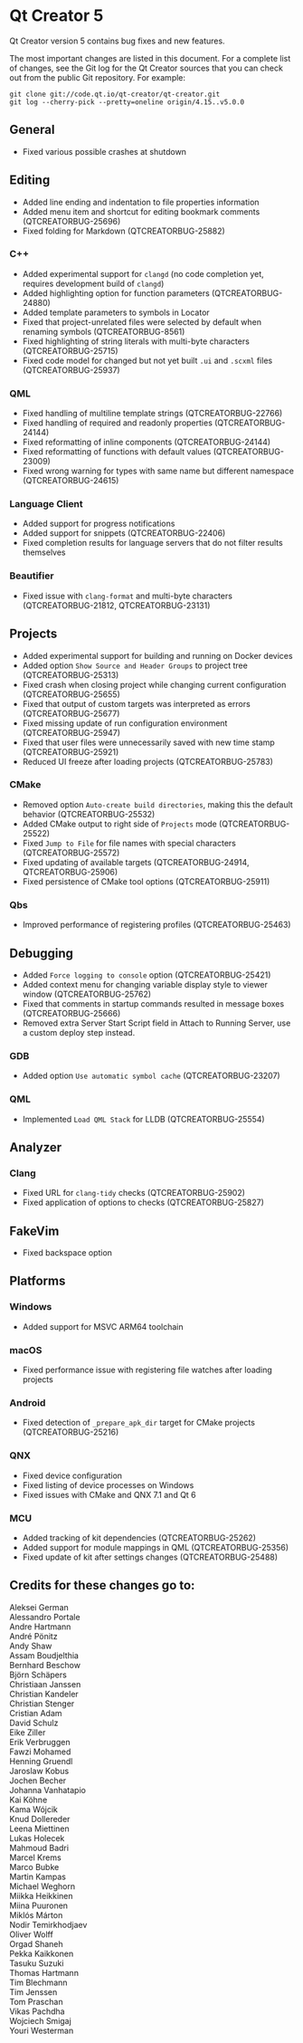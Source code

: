 Qt Creator 5
===============

Qt Creator version 5 contains bug fixes and new features.

The most important changes are listed in this document. For a complete list of
changes, see the Git log for the Qt Creator sources that you can check out from
the public Git repository. For example:

    git clone git://code.qt.io/qt-creator/qt-creator.git
    git log --cherry-pick --pretty=oneline origin/4.15..v5.0.0

General
-------

* Fixed various possible crashes at shutdown

Editing
-------

* Added line ending and indentation to file properties information
* Added menu item and shortcut for editing bookmark comments
  (QTCREATORBUG-25696)
* Fixed folding for Markdown (QTCREATORBUG-25882)

### C++

* Added experimental support for `clangd` (no code completion yet, requires
  development build of `clangd`)
* Added highlighting option for function parameters (QTCREATORBUG-24880)
* Added template parameters to symbols in Locator
* Fixed that project-unrelated files were selected by default when renaming
  symbols (QTCREATORBUG-8561)
* Fixed highlighting of string literals with multi-byte characters
  (QTCREATORBUG-25715)
* Fixed code model for changed but not yet built `.ui` and `.scxml` files
  (QTCREATORBUG-25937)

### QML

* Fixed handling of multiline template strings (QTCREATORBUG-22766)
* Fixed handling of required and readonly properties (QTCREATORBUG-24144)
* Fixed reformatting of inline components (QTCREATORBUG-24144)
* Fixed reformatting of functions with default values (QTCREATORBUG-23009)
* Fixed wrong warning for types with same name but different namespace
  (QTCREATORBUG-24615)

### Language Client

* Added support for progress notifications
* Added support for snippets (QTCREATORBUG-22406)
* Fixed completion results for language servers that do not filter results
  themselves

### Beautifier

* Fixed issue with `clang-format` and multi-byte characters (QTCREATORBUG-21812,
  QTCREATORBUG-23131)

Projects
--------

* Added experimental support for building and running on Docker devices
* Added option `Show Source and Header Groups` to project tree
  (QTCREATORBUG-25313)
* Fixed crash when closing project while changing current configuration
  (QTCREATORBUG-25655)
* Fixed that output of custom targets was interpreted as errors
  (QTCREATORBUG-25677)
* Fixed missing update of run configuration environment (QTCREATORBUG-25947)
* Fixed that user files were unnecessarily saved with new time stamp
  (QTCREATORBUG-25921)
* Reduced UI freeze after loading projects (QTCREATORBUG-25783)

### CMake

* Removed option `Auto-create build directories`, making this the default
  behavior (QTCREATORBUG-25532)
* Added CMake output to right side of `Projects` mode (QTCREATORBUG-25522)
* Fixed `Jump to File` for file names with special characters
  (QTCREATORBUG-25572)
* Fixed updating of available targets (QTCREATORBUG-24914, QTCREATORBUG-25906)
* Fixed persistence of CMake tool options (QTCREATORBUG-25911)

### Qbs

* Improved performance of registering profiles (QTCREATORBUG-25463)

Debugging
---------

* Added `Force logging to console` option (QTCREATORBUG-25421)
* Added context menu for changing variable display style to viewer window
  (QTCREATORBUG-25762)
* Fixed that comments in startup commands resulted in message boxes
  (QTCREATORBUG-25666)
* Removed extra Server Start Script field in Attach to Running Server,
  use a custom deploy step instead.

### GDB

* Added option `Use automatic symbol cache` (QTCREATORBUG-23207)

### QML

* Implemented `Load QML Stack` for LLDB (QTCREATORBUG-25554)

Analyzer
--------

### Clang

* Fixed URL for `clang-tidy` checks (QTCREATORBUG-25902)
* Fixed application of options to checks (QTCREATORBUG-25827)

FakeVim
-------

* Fixed backspace option

Platforms
---------

### Windows

* Added support for MSVC ARM64 toolchain

### macOS

* Fixed performance issue with registering file watches after loading projects

### Android

* Fixed detection of `_prepare_apk_dir` target for CMake projects
  (QTCREATORBUG-25216)

### QNX

* Fixed device configuration
* Fixed listing of device processes on Windows
* Fixed issues with CMake and QNX 7.1 and Qt 6

### MCU

* Added tracking of kit dependencies (QTCREATORBUG-25262)
* Added support for module mappings in QML (QTCREATORBUG-25356)
* Fixed update of kit after settings changes (QTCREATORBUG-25488)

Credits for these changes go to:
--------------------------------
Aleksei German  
Alessandro Portale  
Andre Hartmann  
André Pönitz  
Andy Shaw  
Assam Boudjelthia  
Bernhard Beschow  
Björn Schäpers  
Christiaan Janssen  
Christian Kandeler  
Christian Stenger  
Cristian Adam  
David Schulz  
Eike Ziller  
Erik Verbruggen  
Fawzi Mohamed  
Henning Gruendl  
Jaroslaw Kobus  
Jochen Becher  
Johanna Vanhatapio  
Kai Köhne  
Kama Wójcik  
Knud Dollereder  
Leena Miettinen  
Lukas Holecek  
Mahmoud Badri  
Marcel Krems  
Marco Bubke  
Martin Kampas  
Michael Weghorn  
Miikka Heikkinen  
Miina Puuronen  
Miklós Márton  
Nodir Temirkhodjaev  
Oliver Wolff  
Orgad Shaneh  
Pekka Kaikkonen  
Tasuku Suzuki  
Thomas Hartmann  
Tim Blechmann  
Tim Jenssen  
Tom Praschan  
Vikas Pachdha  
Wojciech Smigaj  
Youri Westerman  
